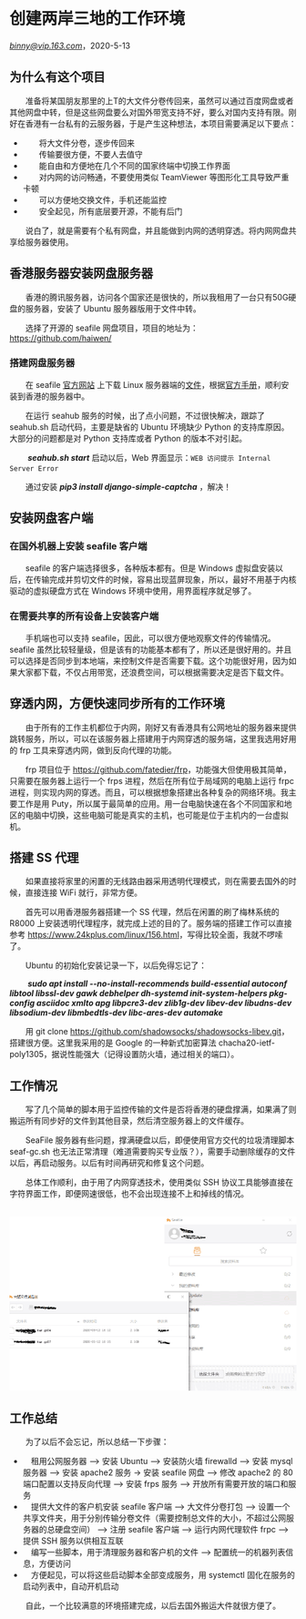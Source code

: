 
# 创建两岸三地的工作环境

*<binny@vip.163.com>*，2020-5-13

## 为什么有这个项目

&emsp;&emsp;准备将某国朋友那里的上T的大文件分卷传回来，虽然可以通过百度网盘或者其他网盘中转，但是这些网盘要么对国外带宽支持不好，要么对国内支持有限。刚好在香港有一台私有的云服务器，于是产生这种想法，本项目需要满足以下要点：

+ &emsp;&emsp;将大文件分卷，逐步传回来
+ &emsp;&emsp;传输要很方便，不要人去值守
+ &emsp;&emsp;能自由和方便地在几个不同的国家终端中切换工作界面
+ &emsp;&emsp;对内网的访问畅通，不要使用类似 TeamViewer 等图形化工具导致严重卡顿
+ &emsp;&emsp;可以方便地交换文件，手机还能监控
+ &emsp;&emsp;安全起见，所有底层要开源，不能有后门

&emsp;&emsp;说白了，就是需要有个私有网盘，并且能做到内网的透明穿透。将内网网盘共享给服务器使用。

## 香港服务器安装网盘服务器

&emsp;&emsp;香港的腾讯服务器，访问各个国家还是很快的，所以我租用了一台只有50G硬盘的服务器，安装了 Ubuntu 服务器版用于文件中转。

&emsp;&emsp;选择了开源的 seafile 网盘项目，项目的地址为：<https://github.com/haiwen/>

### 搭建网盘服务器

&emsp;&emsp;在 seafile [官方网站](https://www.seafile.com/home/) 上下载 Linux 服务器端的[文件](http://seafile-downloads.oss-cn-shanghai.aliyuncs.com/seafile-server_7.1.3_x86-64.tar.gz)，根据[官方手册](https://cloud.seafile.com/published/seafile-manual-cn/home.md)，顺利安装到香港的服务器中。

&emsp;&emsp;在运行 seahub 服务的时候，出了点小问题，不过很快解决，跟踪了 seahub.sh 启动代码，主要是缺省的 Ubuntu 环境缺少 Python 的支持库原因。大部分的问题都是对 Python 支持库或者 Python 的版本不对引起。

&emsp;&emsp;  ***seahub.sh start*** 启动以后，Web 界面显示：`WEB 访问提示 Internal Server Error`

&emsp;&emsp;通过安装 ***pip3 install django-simple-captcha*** ，解决！

## 安装网盘客户端

### 在国外机器上安装 seafile 客户端

&emsp;&emsp;seafile 的客户端选择很多，各种版本都有。但是 Windows 虚拟盘安装以后，在传输完成并剪切文件的时候，容易出现蓝屏现象，所以，最好不用基于内核驱动的虚拟硬盘方式在 Windows 环境中使用，用界面程序就足够了。

### 在需要共享的所有设备上安装客户端

&emsp;&emsp;手机端也可以支持 seafile，因此，可以很方便地观察文件的传输情况。seafile 虽然比较轻量级，但是该有的功能基本都有了，所以还是很好用的。并且可以选择是否同步到本地端，来控制文件是否需要下载。这个功能很好用，因为如果大家都下载，不仅占用带宽，还浪费空间，可以根据需要决定是否下载文件。

## 穿透内网，方便快速同步所有的工作环境

&emsp;&emsp;由于所有的工作主机都位于内网，刚好又有香港具有公网地址的服务器来提供跳转服务，所以，可以在该服务器上搭建用于内网穿透的服务端，这里我选用好用的 frp 工具来穿透内网，做到反向代理的功能。

&emsp;&emsp;frp 项目位于 <https://github.com/fatedier/frp>，功能强大但使用极其简单，只需要在服务器上运行一个 frps 进程，然后在所有位于局域网的电脑上运行 frpc 进程，则实现内网的穿透。而且，可以根据想象搭建出各种复杂的网络环境。我主要工作是用 Puty，所以属于最简单的应用。用一台电脑快速在各个不同国家和地区的电脑中切换，这些电脑可能是真实的主机，也可能是位于主机内的一台虚拟机。

## 搭建 SS 代理

&emsp;&emsp;如果直接将家里的闲置的无线路由器采用透明代理模式，则在需要去国外的时候，直接连接 WiFi 就行，非常方便。

&emsp;&emsp;首先可以用香港服务器搭建一个 SS 代理，然后在闲置的刷了梅林系统的 R8000 上安装透明代理程序，就完成上述的目的了。服务端的搭建工作可以直接参考 <https://www.24kplus.com/linux/156.html>，写得比较全面，我就不啰嗦了。

&emsp;&emsp;Ubuntu 的初始化安装记录一下，以后免得忘记了：

&emsp;&emsp; ***sudo apt install --no-install-recommends build-essential autoconf libtool libssl-dev gawk debhelper dh-systemd init-system-helpers pkg-config asciidoc xmlto apg libpcre3-dev zlib1g-dev libev-dev libudns-dev libsodium-dev libmbedtls-dev libc-ares-dev automake***

&emsp;&emsp;用 git clone <https://github.com/shadowsocks/shadowsocks-libev.git>，搭建很方便。这里我采用的是 Google 的一种新式加密算法 chacha20-ietf-poly1305，据说性能强大（记得设置防火墙，通过相关的端口）。

## 工作情况

&emsp;&emsp;写了几个简单的脚本用于监控传输的文件是否将香港的硬盘撑满，如果满了则搬运所有同步好的文件到其他目录，然后清空服务器上的文件缓存。

&emsp;&emsp;SeaFile 服务器有些问题，撑满硬盘以后，即便使用官方交代的垃圾清理脚本 seaf-gc.sh 也无法正常清理（难道需要购买专业版？），需要手动删除缓存的文件以后，再启动服务。以后有时间再研究和修复这个问题。

&emsp;&emsp;总体工作顺利，由于用了内网穿透技术，使用类似 SSH 协议工具能够直接在字符界面工作，即便网速很低，也不会出现连接不上和掉线的情况。

&emsp;&emsp;![文件分卷传输](https://github.com/superbinny/wsl2study/blob/master/img/seafile_trans.png)

## 工作总结

&emsp;&emsp;为了以后不会忘记，所以总结一下步骤：

+ &emsp;租用公网服务器 --> 安装 Ubuntu --> 安装防火墙 firewalld --> 安装 mysql 服务器 --> 安装 apache2 服务 -> 安装 seafile 网盘 --> 修改 apache2 的 80 端口配置以支持反向代理 --> 安装 frps 服务 --> 开放所有需要开放的端口和服务
+ &emsp;提供大文件的客户机安装 seafile 客户端 --> 大文件分卷打包 --> 设置一个共享文件夹，用于分别传输分卷文件（需要控制总文件的大小，不超过公网服务器的总硬盘空间） --> 注册 seafile 客户端 --> 运行内网代理软件 frpc --> 提供 SSH 服务以供相互互联
+ &emsp;编写一些脚本，用于清理服务器和客户机的文件 --> 配置统一的机器列表信息，方便访问
+ &emsp;方便起见，可以将这些启动脚本全部变成服务，用 systemctl 固化在服务的启动列表中，自动开机启动

&emsp;&emsp;自此，一个比较满意的环境搭建完成，以后去国外搬运大件就很方便了。
